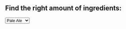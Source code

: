  <!DOCTYPE html>
<html lang="en">
<head>
</head>

<body>
            <h2>Find the right amount of ingredients:</h2>
            <select id="select">
                 <option value="paleale">Pale Ale</option>
                 <option value="ipa">IPA</option>
                 <option value="drystout">Dry Stout</option>
                 <option value="audi">Audi</option>
            </select> 
            <p id="alcoholResult"></p>


<!-- Bootstrap core JavaScript
================================================== -->
<!-- Placed at the end of the document so the pages load faster -->
<script src="https://ajax.googleapis.com/ajax/libs/jquery/1.11.1/jquery.min.js"></script>
<script src="../bootstrap/js/bootstrap.min.js"></script>
<script src="js/pageDownConverter.js"></script>
<script src="js/mdLoadUtils.js"></script>

<script>

    // alcohol percentage calculation.
    function percentageCalculation(form){
        var OG = form.OG.value;
        var FG = form.FG.value;
        var c = document.getElementById("select").value;
        alert(c);
        if (FG > OG) {
            alert("FG cannot be larger than OG");
        } else {
            var ABV = (OG - FG)*131;
        }

        document.getElementById("alcoholResult").innerHTML = ABV.toString().substr(0,3)+"%";
    }

</script>

</body>
</html>  
